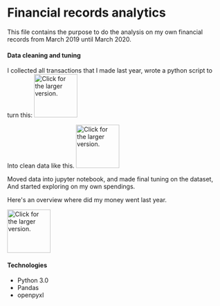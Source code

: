 # Financial records analytics
This file contains the purpose to do the analysis on my own financial records from March 2019 until March 2020.
#### Data cleaning and tuning
I collected all transactions that I made last year, wrote a python script to turn this:
<a href="https://drive.google.com/uc?export=view&id=1vqB0d_24SQPc7LyqUNY_DuccQUqVdXKY"><img src="https://drive.google.com/uc?export=view&id=1vqB0d_24SQPc7LyqUNY_DuccQUqVdXKY" style="width: 100px; max-width: 20%; height: auto" title="Click for the larger version." /></a>

Into clean data like this.
<a href="https://drive.google.com/uc?export=view&id=10-Hi7wivPfRE3C0XLzClkx8OIGtt1h4B"><img src="https://drive.google.com/uc?export=view&id=10-Hi7wivPfRE3C0XLzClkx8OIGtt1h4B" style="width: 100px; max-width: 20%; height: auto" title="Click for the larger version." /></a>

Moved data into jupyter notebook, and made final tuning on the dataset, And started exploring on my own spendings.

Here's an overview where did my money went last year.

<a href="https://drive.google.com/uc?export=view&id=1YRHq2xd_4A8VkkAcRFOTA8h0HwwiEBBA"><img src="https://drive.google.com/uc?export=view&id=1YRHq2xd_4A8VkkAcRFOTA8h0HwwiEBBA" style="width: 100px; max-width: 20%; height: auto" title="Click for the larger version." /></a>

#### Technologies

<ul>
  <li>Python 3.0</li>
  <li>Pandas</li>
  <li>openpyxl</li>
</ul>
